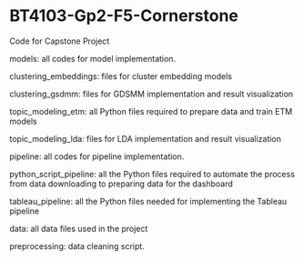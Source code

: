 # BT4103-Gp2-F5-Cornerstone
Code for Capstone Project 

models: all codes for model implementation.

  clustering_embeddings: files for cluster embedding models
  
  clustering_gsdmm: files for GDSMM implementation and result visualization
  
  topic_modeling_etm: all Python files required to prepare data and train ETM models
  
  topic_modeling_lda: files for LDA implementation and result visualization

pipeline: all codes for pipeline implementation.

  python_script_pipeline: all the Python files required to automate the process from data downloading to preparing data for the dashboard
  
  tableau_pipeline: all the Python files needed for implementing the Tableau pipeline

data: all data files used in the project

preprocessing: data cleaning script.

